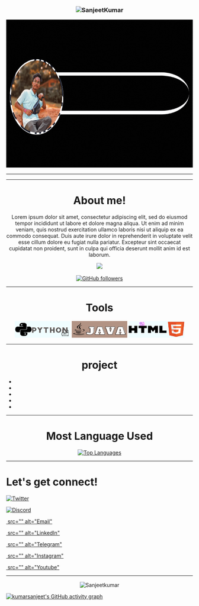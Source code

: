 <h3><p align="center"> <img src="https://komarev.com/ghpvc/?username=kumarsanjeet1&label=Profile%20views&color=6805D3&style=flat" alt="SanjeetKumar" /> </p></h3>

<img src="profile1.gif" alt="profile_photo_&_name" style="width:1500px;height:400px">


<hr>
<hr>

<div align="center">

#  About me!

<p>Lorem ipsum dolor sit amet, consectetur adipiscing elit, sed do eiusmod tempor incididunt ut labore et dolore magna aliqua. Ut enim ad minim veniam, quis nostrud exercitation ullamco laboris nisi ut aliquip ex ea commodo consequat. Duis aute irure dolor in reprehenderit in voluptate velit esse cillum dolore eu fugiat nulla pariatur. Excepteur sint occaecat cupidatat non proident, sunt in culpa qui officia deserunt mollit anim id est laborum. </p>

<a href="https://www.twitter.com/Krsanjeets" target="_blank" rel="noreferrer"><img
src="https://img.shields.io/twitter/follow/Krsanjeets?logo=twitter&style=for-the-badge&color=0891b2&labelColor=1c1917"
/></a>


[![GitHub followers](https://img.shields.io/github/followers/kumarsanjeet1.svg?style=social&label=Follow)](https://github.com/kumarsanjeet1?tab=followers)

</div>


 <hr>  
   

<div align="center">
   
   # Tools
</div>

<div align ="center" >
<img alt ="python" src = "https://github.com/Kumarsanjeet1/Kumarsanjeet1/blob/main/tools_png/python.png"  width ="150" height = "45"/>  
<img alt ="Java" src = "https://github.com/Kumarsanjeet1/Kumarsanjeet1/blob/main/tools_png/java.png" width ="150" height = "45"/> 
<img alt = "Html" src ="https://github.com/Kumarsanjeet1/Kumarsanjeet1/blob/main/tools_png/html.png" width = "150" height = "45"/>
</div>

<hr>

<div align="center">


   
# project
*
*
*
*
*
</div>
   
   
   
   
<div align="center">
   
<hr>

# Most Language Used  
   
<a href="https://github.com/kumarsanjeet1" align="left"><img src="https://github-readme-stats.vercel.app/api/top-langs/?username=kumarsanjeet1&langs_count=10&title_color=0891b2&text_color=ffffff&icon_color=0891b2&bg_color=1c1917&hide_border=true&locale=en&custom_title=Top%20%Languages" alt="Top Languages" /></a>
   
<hr>
</div>







<p align ="center">



# Let's get connect!


<a href="https://twitter.com/Krsanjeets">  ![Twitter](https://abs.twimg.com/favicons/twitter.2.ico) </a>

<a href="">  ![Discord](https://discord.com/assets/847541504914fd33810e70a0ea73177e.ico)</a>

<a href="">  <img> src="" alt="Email" </img> </a>

<a href="">  <img> src="" alt="LinkedIn" </img> </a>

<a href="">  <img> src="" alt="Telegram" </img> </a>

<a href="">  <img> src="" alt="Instagram" </img> </a>

<a href="">  <img> src="" alt="Youtube" </img> </a>




</p>

<hr>







</tr>





<div align="center">
<p><img align="center" src="https://github-readme-streak-stats.herokuapp.com/?user=kumarsanjeet1&theme=dark" alt="Sanjeetkumar" /></p>

</div>



[![kumarsanjeet's GitHub activity graph](https://activity-graph.herokuapp.com/graph?username=kumarsanjeet1&theme=xcode)](https://git.io/kumarsanjeet1)







